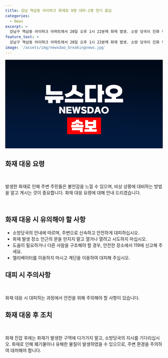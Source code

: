 ```yaml
---
title: 강남 역삼동 아이파크 화재로 9명 대피·2명 연기 흡입
categories:
  - News
excerpt: >
  강남구 역삼동 아이파크 아파트에서 20일 오후 1시 22분께 화재 발생. 소방 당국이 진화 작업 중. 현장 사진 newsis.com(photo1006@)
feature_text: >
  강남구 역삼동 아이파크 아파트에서 20일 오후 1시 22분께 화재 발생. 소방 당국이 진화 작업 중. 현장 사진 newsis.com(photo1006@)
image: '/assets/img/newsdao_breakingnews.jpg'
---
```


<p><img src="/assets/img/newsdao_breakingnews.jpg" alt="implanttips 속보" /></p>

<h2 data-ke-size="size26">화재 대응 요령</h2>

<p data-ke-size="size16">&nbsp;</p>

<p>발생한 화재로 인해 주변 주민들은 불안감을 느낄 수 있으며, 비상 상황에 대비하는 방법을 알고 계시는 것이 중요합니다. 화재 대응 요령에 대해 안내 드리겠습니다.</p>

<p data-ke-size="size16">&nbsp;</p>

<h2 data-ke-size="size24">화재 대응 시 유의해야 할 사항</h2>

<ul>
  <li>소방당국의 안내에 따르며, 주변으로 신속하고 안전하게 대피하십시오.</li>
  <li>화재 발생 장소 인근의 문을 만지지 말고 열거나 열려고 시도하지 마십시오.</li>
  <li>도움이 필요하거나 다른 사람을 구조해야 할 경우, 안전한 장소에서 119에 신고해 주세요.</li>
  <li>엘리베이터를 이용하지 마시고 계단을 이용하여 대피해 주십시오.</li>
</ul>

<h2 data-ke-size="size24">대피 시 주의사항</h2>

<p data-ke-size="size16">&nbsp;</p>

<p>화재 대응 시 대피하는 과정에서 안전을 위해 주의해야 할 사항이 있습니다.</p>

<h2 data-ke-size="size24">화재 대응 후 조치</h2>

<p data-ke-size="size16">&nbsp;</p>

<p>화재 진압 후에는 화재가 발생한 구역에 다가가지 말고, 소방당국의 지시를 기다리십시오. 화재로 인해 폐기물이나 유해한 물질이 발생하였을 수 있으므로, 주변 환경을 주의하여 대처해야 합니다.</p>

